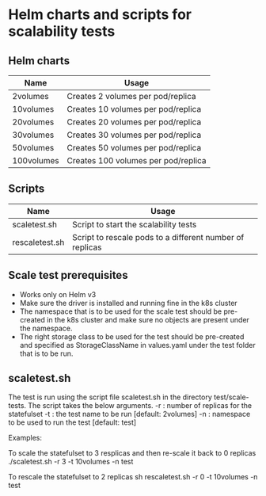 <!--
 Copyright © 2020 Dell Inc. or its subsidiaries. All Rights Reserved.
 
 Licensed under the Apache License, Version 2.0 (the "License");
 you may not use this file except in compliance with the License.
 You may obtain a copy of the License at
      http://www.apache.org/licenses/LICENSE-2.0
 Unless required by applicable law or agreed to in writing, software
 distributed under the License is distributed on an "AS IS" BASIS,
 WITHOUT WARRANTIES OR CONDITIONS OF ANY KIND, either express or implied.
 See the License for the specific language governing permissions and
 limitations under the License.
-->
# Helm charts and scripts for scalability tests

## Helm charts
| Name       | Usage |
|------------|-------|
| 2volumes   | Creates 2 volumes per pod/replica
| 10volumes  | Creates 10 volumes per pod/replica
| 20volumes  | Creates 20 volumes per pod/replica
| 30volumes  | Creates 30 volumes per pod/replica
| 50volumes  | Creates 50 volumes per pod/replica
| 100volumes | Creates 100 volumes per pod/replica


## Scripts
| Name           | Usage |
|----------------|-------|
| scaletest.sh   | Script to start the scalability tests
| rescaletest.sh | Script to rescale pods to a different number of replicas


## Scale test prerequisites
* Works only on Helm v3
* Make sure the driver is installed and running fine in the k8s cluster
* The namespace that is to be used for the scale test should be pre-created in the k8s cluster and make sure no objects are present under the namespace.
* The right storage class to be used for the test should be pre-created and specified as StorageClassName in values.yaml under the test folder that is to be run.


## scaletest.sh
The test is run using the script file scaletest.sh in the directory test/scale-tests. The script takes the below arguments.
-r : number of replicas for the statefulset 
-t : the test name to be run [default: 2volumes]
-n : namespace to be used to run the test [default: test]

Examples:

To scale the statefulset to 3 resplicas and then re-scale it back to 0 replicas
./scaletest.sh -r 3 -t 10volumes -n test

To rescale the statefulset to 2 replicas
sh rescaletest.sh -r 0 -t 10volumes -n test







